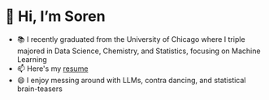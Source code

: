 <!--
**sorendunn/sorendunn** is a ✨ _special_ ✨ repository because its `README.md` (this file) appears on your GitHub profile.
--->
# 👋 Hi, I’m Soren
- 📚 I recently graduated from the University of Chicago where I triple majored in Data Science, Chemistry, and Statistics, focusing on Machine Learning
- 📫 Here's my [resume](https://drive.google.com/file/d/1hAZ_kUxFD6_0OeQEcRgMLOThODEr-05e/view?usp=sharing)
- 😄 I enjoy messing around with LLMs, contra dancing, and statistical brain-teasers
